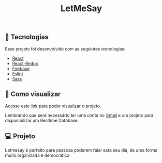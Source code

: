<h1 align="center">
    LetMeSay
</h1>

<br>

## 🧪 Tecnologias

Esse projeto foi desenvolvido com as seguintes tecnologias:

- [React](https://reactjs.org)
- [React-Redux](https://react-redux.js.org/)
- [Firebase](https://firebase.google.com/)
- [Eslint](https://eslint.org/)
- [Sass](https://sass-lang.com/)

## 🚀 Como visualizar

Acesse este [link](https://let-me-say.firebaseapp.com/) para poder visualizar o projeto.

Lembrando que será necessário ter uma conta no [Gmail](https://mail.google.com/) e um projeto para disponibilizar um Realtime Database.

## 💻 Projeto

Letmesay é perfeito para pessoas poderem falar esta seu dia, de uma forma muito organizada e democrática.